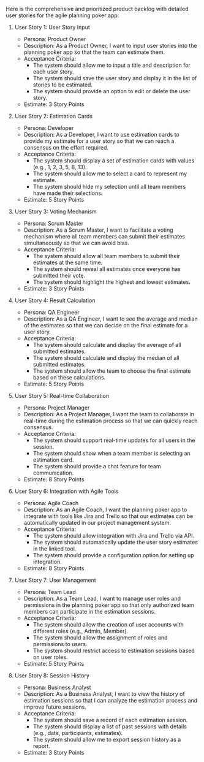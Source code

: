 Here is the comprehensive and prioritized product backlog with detailed user stories for the agile planning poker app:

1. User Story 1: User Story Input
   - Persona: Product Owner
   - Description: As a Product Owner, I want to input user stories into the planning poker app so that the team can estimate them.
   - Acceptance Criteria:
     - The system should allow me to input a title and description for each user story.
     - The system should save the user story and display it in the list of stories to be estimated.
     - The system should provide an option to edit or delete the user story.
   - Estimate: 3 Story Points

2. User Story 2: Estimation Cards
   - Persona: Developer
   - Description: As a Developer, I want to use estimation cards to provide my estimate for a user story so that we can reach a consensus on the effort required.
   - Acceptance Criteria:
     - The system should display a set of estimation cards with values (e.g., 1, 2, 3, 5, 8, 13).
     - The system should allow me to select a card to represent my estimate.
     - The system should hide my selection until all team members have made their selections.
   - Estimate: 5 Story Points

3. User Story 3: Voting Mechanism
   - Persona: Scrum Master
   - Description: As a Scrum Master, I want to facilitate a voting mechanism where all team members can submit their estimates simultaneously so that we can avoid bias.
   - Acceptance Criteria:
     - The system should allow all team members to submit their estimates at the same time.
     - The system should reveal all estimates once everyone has submitted their vote.
     - The system should highlight the highest and lowest estimates.
   - Estimate: 3 Story Points

4. User Story 4: Result Calculation
   - Persona: QA Engineer
   - Description: As a QA Engineer, I want to see the average and median of the estimates so that we can decide on the final estimate for a user story.
   - Acceptance Criteria:
     - The system should calculate and display the average of all submitted estimates.
     - The system should calculate and display the median of all submitted estimates.
     - The system should allow the team to choose the final estimate based on these calculations.
   - Estimate: 5 Story Points

5. User Story 5: Real-time Collaboration
   - Persona: Project Manager
   - Description: As a Project Manager, I want the team to collaborate in real-time during the estimation process so that we can quickly reach consensus.
   - Acceptance Criteria:
     - The system should support real-time updates for all users in the session.
     - The system should show when a team member is selecting an estimation card.
     - The system should provide a chat feature for team communication.
   - Estimate: 8 Story Points

6. User Story 6: Integration with Agile Tools
   - Persona: Agile Coach
   - Description: As an Agile Coach, I want the planning poker app to integrate with tools like Jira and Trello so that our estimates can be automatically updated in our project management system.
   - Acceptance Criteria:
     - The system should allow integration with Jira and Trello via API.
     - The system should automatically update the user story estimates in the linked tool.
     - The system should provide a configuration option for setting up integration.
   - Estimate: 8 Story Points

7. User Story 7: User Management
   - Persona: Team Lead
   - Description: As a Team Lead, I want to manage user roles and permissions in the planning poker app so that only authorized team members can participate in the estimation sessions.
   - Acceptance Criteria:
     - The system should allow the creation of user accounts with different roles (e.g., Admin, Member).
     - The system should allow the assignment of roles and permissions to users.
     - The system should restrict access to estimation sessions based on user roles.
   - Estimate: 5 Story Points

8. User Story 8: Session History
   - Persona: Business Analyst
   - Description: As a Business Analyst, I want to view the history of estimation sessions so that I can analyze the estimation process and improve future sessions.
   - Acceptance Criteria:
     - The system should save a record of each estimation session.
     - The system should display a list of past sessions with details (e.g., date, participants, estimates).
     - The system should allow me to export session history as a report.
   - Estimate: 3 Story Points
